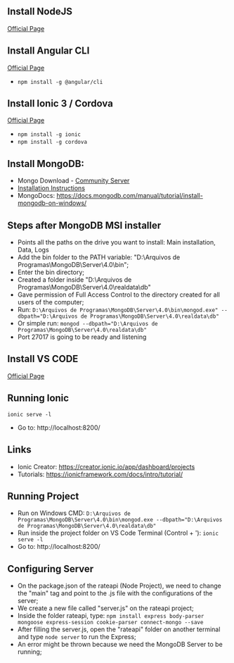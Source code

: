 ## Install NodeJS
[Official Page](https://nodejs.org/en/download/)

## Install Angular CLI
[Official Page](https://cli.angular.io/)
- `npm install -g @angular/cli`

## Install Ionic 3 / Cordova
[Official Page](https://ionicframework.com/getting-started#cli)
- `npm install -g ionic`
- `npm install -g cordova`

## Install MongoDB: 
- Mongo Download - [Community Server](https://www.mongodb.com/download-center?jmp=nav#community)
- [Installation Instructions](https://docs.mongodb.org/manual/tutorial/install-mongodb-on-windows?_ga=2.77080848.422571604.1534379806-151096025.1534211352)
- MongoDocs: https://docs.mongodb.com/manual/tutorial/install-mongodb-on-windows/

## Steps after MongoDB MSI installer
- Points all the paths on the drive you want to install: Main installation, Data, Logs
- Add the bin folder to the PATH variable: "D:\Arquivos de Programas\MongoDB\Server\4.0\bin";
- Enter the bin directory;
- Created a folder inside "D:\Arquivos de Programas\MongoDB\Server\4.0\realdata\db"
- Gave permission of Full Access Control to the directory created for all users of the computer;
- Run: ```D:\Arquivos de Programas\MongoDB\Server\4.0\bin\mongod.exe" --dbpath="D:\Arquivos de Programas\MongoDB\Server\4.0\realdata\db"```
- Or simple run: ```mongod --dbpath="D:\Arquivos de Programas\MongoDB\Server\4.0\realdata\db"```
- Port 27017 is going to be ready and listening

## Install VS CODE
[Official Page](https://code.visualstudio.com/download)

## Running Ionic
```ionic serve -l```
- Go to: http://localhost:8200/

## Links
- Ionic Creator: https://creator.ionic.io/app/dashboard/projects 
- Tutorials: https://ionicframework.com/docs/intro/tutorial/

## Running Project
- Run on Windows CMD: ```D:\Arquivos de Programas\MongoDB\Server\4.0\bin\mongod.exe --dbpath="D:\Arquivos de Programas\MongoDB\Server\4.0\realdata\db"```
- Run inside the project folder on VS Code Terminal (Control + '): ```ionic serve -l```
- Go to: http://localhost:8200/

## Configuring Server
- On the package.json of the rateapi (Node Project), we need to change the "main" tag and point to the .js file with the configurations of the server;
- We create a new file called "server.js" on the rateapi project;
- Inside the folder rateapi, type: ```npm install express body-parser mongoose express-session cookie-parser connect-mongo --save```
- After filling the server.js, open the "rateapi" folder on another terminal and type ```node server``` to run the Express;
- An error might be thrown because we need the MongoDB Server to be running;
